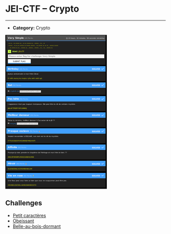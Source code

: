 # JEI-CTF  – Crypto

---
* **Category:** Crypto

![Our board](Ressources/chals.png)

## Challenges

* [Petit caractères](Petit-caractères.md)
* [Obeissant](Obeissant.md)
* [Belle-au-bois-dormant](Belle-au-bois-dormant.md)
